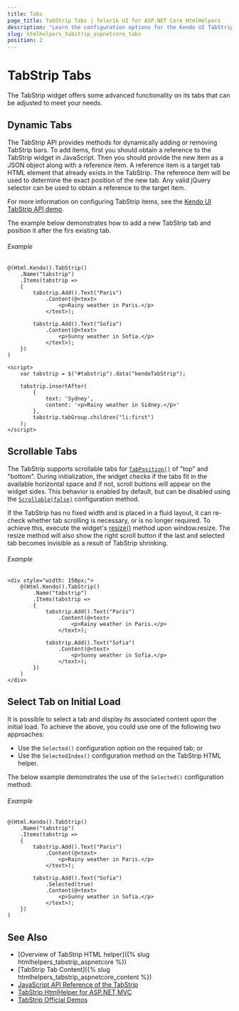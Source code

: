 ```yaml
---
title: Tabs
page_title: TabStrip Tabs | Telerik UI for ASP.NET Core HtmlHelpers
description: "Learn the configuration options for the Kendo UI TabStrip tabs."
slug: htmlhelpers_tabstrip_aspnetcore_tabs
position: 2
---
```


# TabStrip Tabs

The TabStrip widget offers some advanced functionality on its tabs that can be adjusted to meet your needs.

## Dynamic Tabs

The TabStrip API provides methods for dynamically adding or removing TabStrip bars. To add items, first you should obtain a reference to the TabStrip widget in JavaScript. Then you should provide the new item as a JSON object along with a reference item. A reference item is a target tab HTML element that already exists in the TabStrip. The reference item will be used to determine the exact position of the new tab. Any valid jQuery selector can be used to obtain a reference to the target item.

For more information on configuring TabStrip items, see the [Kendo UI TabStrip API demo](https://demos.telerik.com/kendo-ui/tabstrip/api).

The example below demonstrates how to add a new TabStrip tab and position it after the firs existing tab.

###### Example

```
@(Html.Kendo().TabStrip()
    .Name("tabstrip")
    .Items(tabstrip =>
    {
        tabstrip.Add().Text("Paris")
            .Content(@<text>
                <p>Rainy weather in Paris.</p>
            </text>);

        tabstrip.Add().Text("Sofia")
            .Content(@<text>
                <p>Sunny weather in Sofia.</p>
            </text>);
    })
)

<script>
    var tabstrip = $("#tabstrip").data("kendoTabStrip");

    tabstrip.insertAfter(
        {
            text: 'Sydney',
            content: '<p>Rainy weather in Sidney.</p>'
        },
        tabstrip.tabGroup.children("li:first")
    );
</script>
```

## Scrollable Tabs

The TabStrip supports scrollable tabs for [`TabPosition()`](https://docs.telerik.com/kendo-ui/api/javascript/ui/tabstrip/configuration/tabposition) of "top" and "bottom". During initialization, the widget checks if the tabs fit in the available horizontal space and if not, scroll buttons will appear on the widget sides. This behavior is enabled by default, but can be disabled using the [`Scrollable(false)`](https://docs.telerik.com/kendo-ui/api/javascript/ui/tabstrip/configuration/scrollable) configuration method.

If the TabStrip has no fixed width and is placed in a fluid layout, it can re-check whether tab scrolling is necessary, or is no longer required. To achieve this, execute the widget's [resize()](https://docs.telerik.com/kendo-ui/api/javascript/ui/widget/methods/resize) method upon window.resize. The resize method will also show the right scroll button if the last and selected tab becomes invisible as a result of TabStrip shrinking.

###### Example

```
<div style="width: 150px;">
    @(Html.Kendo().TabStrip()
        .Name("tabstrip")
        .Items(tabstrip =>
        {
            tabstrip.Add().Text("Paris")
                .Content(@<text>
                    <p>Rainy weather in Paris.</p>
                </text>);

            tabstrip.Add().Text("Sofia")
                .Content(@<text>
                    <p>Sunny weather in Sofia.</p>
                </text>);
        })
    )
</div>
```

## Select Tab on Initial Load

It is possible to select a tab and display its associated content upon the initial load. To achieve the above, you could use one of the following two approaches:

* Use the `Selected()` configuration option on the required tab; or
* Use the `SelectedIndex()` configuration method on the TabStrip HTML helper.

The below example demonstrates the use of the `Selected()` configuration method:

###### Example

```
@(Html.Kendo().TabStrip()
    .Name("tabstrip")
    .Items(tabstrip =>
    {
        tabstrip.Add().Text("Paris")
            .Content(@<text>
                <p>Rainy weather in Paris.</p>
            </text>);

        tabstrip.Add().Text("Sofia")
            .Selected(true)
            .Content(@<text>
                <p>Sunny weather in Sofia.</p>
            </text>);
    })
)
```


## See Also

* [Overview of TabStrip HTML helper]({% slug htmlhelpers_tabstrip_aspnetcore %})
* [TabStrip Tab Content]({% slug htmlhelpers_tabstrip_aspnetcore_content %})
* [JavaScript API Reference of the TabStrip](http://docs.telerik.com/kendo-ui/api/javascript/ui/tabstrip)
* [TabStrip HtmlHelper for ASP.NET MVC](http://docs.telerik.com/aspnet-mvc/helpers/tabstrip/overview)
* [TabStrip Official Demos](http://demos.telerik.com/aspnet-core/tabstrip/index)

